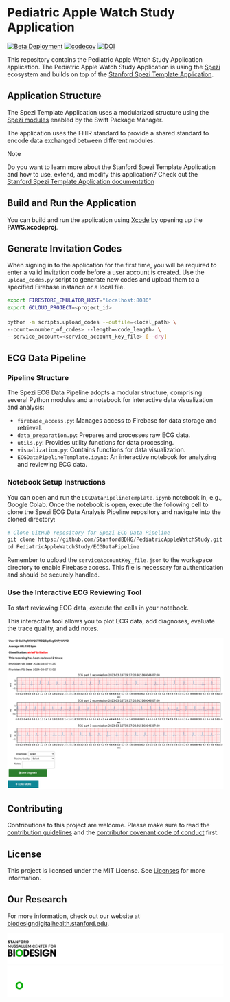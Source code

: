 <!--

This source file is part of the Pediatric Apple Watch Study Application based on the Stanford Spezi Template Application project

SPDX-FileCopyrightText: 2023 Stanford University

SPDX-License-Identifier: MIT

-->

# Pediatric Apple Watch Study Application

[![Beta Deployment](https://github.com/StanfordBDHG/PediatricAppleWatchStudy/actions/workflows/beta-deployment.yml/badge.svg)](https://github.com/StanfordBDHG/PediatricAppleWatchStudy/actions/workflows/beta-deployment.yml)
[![codecov](https://codecov.io/gh/StanfordBDHG/PediatricAppleWatchStudy/graph/badge.svg?token=dxs74T2g0s)](https://codecov.io/gh/StanfordBDHG/PediatricAppleWatchStudy)
[![DOI](https://zenodo.org/badge/DOI/10.5281/zenodo.10602852.svg)](https://doi.org/10.5281/zenodo.10602852)


This repository contains the Pediatric Apple Watch Study Application application.
The Pediatric Apple Watch Study Application is using the [Spezi](https://github.com/StanfordSpezi/Spezi) ecosystem and builds on top of the [Stanford Spezi Template Application](https://github.com/StanfordSpezi/SpeziTemplateApplication).


## Application Structure

The Spezi Template Application uses a modularized structure using the [Spezi modules](https://swiftpackageindex.com/StanfordSpezi) enabled by the Swift Package Manager.

The application uses the FHIR standard to provide a shared standard to encode data exchanged between different modules.

> [!NOTE]  
> Do you want to learn more about the Stanford Spezi Template Application and how to use, extend, and modify this application? Check out the [Stanford Spezi Template Application documentation](https://stanfordspezi.github.io/SpeziTemplateApplication)


## Build and Run the Application

You can build and run the application using [Xcode](https://developer.apple.com/xcode/) by opening up the **PAWS.xcodeproj**.

## Generate Invitation Codes

When signing in to the application for the first time, you will be required to enter a valid invitation code before a user account is created.
Use the `upload_codes.py` script to generate new codes and upload them to a specified Firebase instance or a local file.

```bash
export FIRESTORE_EMULATOR_HOST="localhost:8080"
export GCLOUD_PROJECT=<project_id>

python -m scripts.upload_codes --outfile=<local_path> \
--count=<number_of_codes> --length=<code_length> \
--service_account=<service_account_key_file> [--dry]
```

## ECG Data Pipeline

### Pipeline Structure

The Spezi ECG Data Pipeline adopts a modular structure, comprising several Python modules and a notebook for interactive data visualization and analysis:

- `firebase_access.py`: Manages access to Firebase for data storage and retrieval.
- `data_preparation.py`: Prepares and processes raw ECG data.
- `utils.py`: Provides utility functions for data processing.
- `visualization.py`: Contains functions for data visualization.
- `ECGDataPipelineTemplate.ipynb`: An interactive notebook for analyzing and reviewing ECG data.

### Notebook Setup Instructions

You can open and run the `ECGDataPipelineTemplate.ipynb` notebook in, e.g., Google Colab.
Once the notebook is open, execute the following cell to clone the Spezi ECG Data Analysis Pipeline repository and navigate into the cloned directory:

```python
# Clone GitHub repository for Spezi ECG Data Pipeline
git clone https://github.com/StanfordBDHG/PediatricAppleWatchStudy.git
cd PediatricAppleWatchStudy/ECGDataPipeline
```

Remember to upload the `serviceAccountKey_file.json` to the workspace directory to enable Firebase access. This file is necessary for authentication and should be securely handled.

### Use the Interactive ECG Reviewing Tool

To start reviewing ECG data, execute the cells in your notebook. 

This interactive tool allows you to plot ECG data, add diagnoses, evaluate the trace quality, and add notes.

![ecg_data_interactive_tool_snapshot.png](ECGDataPipelineTemplate/Figures/ecg_data_interactive_tool_snapshot.png)


## Contributing

Contributions to this project are welcome. Please make sure to read the [contribution guidelines](https://github.com/StanfordBDHG/.github/blob/main/CONTRIBUTING.md) and the [contributor covenant code of conduct](https://github.com/StanfordBDHG/.github/blob/main/CODE_OF_CONDUCT.md) first.


## License

This project is licensed under the MIT License. See [Licenses](https://github.com/StanfordBDHG/PediatricAppleWatchStudy/tree/main/LICENSES) for more information.


## Our Research

For more information, check out our website at [biodesigndigitalhealth.stanford.edu](https://biodesigndigitalhealth.stanford.edu).

![Stanford Byers Center for Biodesign Logo](https://raw.githubusercontent.com/StanfordBDHG/.github/main/assets/biodesign-footer-light.png#gh-light-mode-only)
![Stanford Byers Center for Biodesign Logo](https://raw.githubusercontent.com/StanfordBDHG/.github/main/assets/biodesign-footer-dark.png#gh-dark-mode-only)
